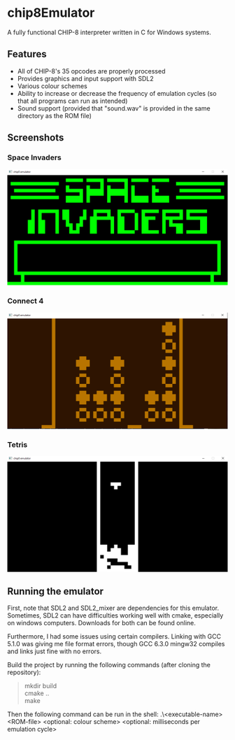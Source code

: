 # chip8Emulator
A fully functional CHIP-8 interpreter written in C for Windows systems.

## Features
* All of CHIP-8's 35 opcodes are properly processed
* Provides graphics and input support with SDL2
* Various colour schemes
* Ability to increase or decrease the frequency of emulation cycles (so that all programs can run as intended)
* Sound support (provided that "sound.wav" is provided in the same directory as the ROM file)

## Screenshots
### Space Invaders<br />
![Space Invaders](screenshots/spaceinvaders.PNG)

### Connect 4<br />
![Connect 4](screenshots/connect4.PNG)

### Tetris<br />
![Tetris](screenshots/tetris.png)

## Running the emulator
First, note that SDL2 and SDL2_mixer are dependencies for this emulator. Sometimes, SDL2 can have difficulties working well with cmake, especially on windows computers. Downloads for both can be found online.

Furthermore, I had some issues using certain compilers. Linking with GCC 5.1.0 was giving me file format errors, though GCC 6.3.0 mingw32 compiles and links just fine with no errors.

Build the project by running the following commands (after cloning the repository):
>mkdir build<br/>
>cmake ..<br/>
>make<br/>

Then the following command can be run in the shell: .\\\<executable-name> \<ROM-file> <optional: colour scheme> <optional: milliseconds per emulation cycle>
